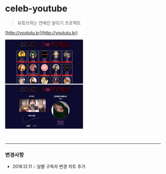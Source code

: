 # celeb-youtube

> 유튜브하는 연예인 알리기 프로젝트

[http://yoututu.kr](http://yoututu.kr)

<img src="./assets/yoututu1.PNG" width="50%">

<img src="./assets/yoututu2.PNG" width="50%">

&nbsp;

---

### 변경사항

- 2018.12.11 :: 일별 구독자 변경 차트 추가